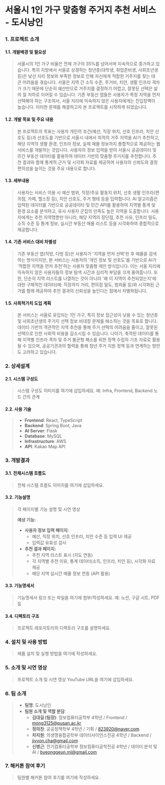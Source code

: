 # 서울시 1인 가구 맞춤형 주거지 추천 서비스 - 도시낭인

### 1. 프로젝트 소개

#### 1.1. 개발배경 및 필요성

> 서울시의 1인 가구 비율은 전체 가구의 35%를 넘어서며 지속적으로 증가하고 있습니다. 특히 지방에서 서울로 상경하는 청년층(대학생, 취업준비생, 사회초년생 등)은 낯선 지리 정보와 부족한 정보로 인해 자신에게 적합한 거주지를 찾는 데 큰 어려움을 겪습니다. 서울은 지역 간 소득 수준, 주거비, 치안, 생활 인프라 격차가 크기 때문에 단순히 예산만으로 거주지를 결정하기 어렵고, 잘못된 선택은 삶의 질 저하로 이어질 수 있습니다. 기존 부동산 앱들은 사용자가 특정 지역을 먼저 선택해야 하는 구조여서, 서울 지리에 익숙하지 않은 사용자에게는 진입장벽이 높습니다. 이러한 문제를 해결하고자 본 프로젝트를 시작하게 되었습니다.

#### 1.2. 개발 목표 및 주요 내용

> 본 프로젝트의 목표는 사용자 개인의 조건(예산, 직장 위치, 선호 인프라, 치안 선호도 등)과 선호도를 기반으로 서울시 내에서 최적의 거주 지역을 AI가 추천하고, 해당 지역의 생활 환경, 인프라 정보, 실제 매물 정보까지 통합적으로 제공하는 웹 서비스를 개발하는 것입니다. 사용자의 정보 입력을 받아 서울시 공공데이터 및 민간 부동산 데이터를 활용하여 데이터 기반의 맞춤형 주거지를 추천합니다. 추천 결과와 함께 통계적 근거 및 시각화 자료를 제공하여 사용자의 신뢰도와 결정 편의성을 높이는 것을 주요 내용으로 합니다.

#### 1.3. 세부내용

> 사용자는 서비스 이용 시 예산 범위, 직장/주요 활동지 위치, 선호 생활 인프라(편의점, 카페, 헬스장 등), 치안 선호도, 주거 형태 등을 입력합니다. AI 알고리즘은 입력된 데이터를 기반으로 공공데이터 및 민간 API를 활용하여 지역별 통계 및 환경 요소를 분석하고, 유사 사용자 군집의 만족도 높은 지역을 도출합니다. 사용자에게는 추천 지역명뿐만 아니라, 해당 지역의 장단점, 추천 사유, 인프라 밀도, 소득 수준 등 통계 정보, 실시간 부동산 매물 리스트 등을 시각화하여 종합적으로 제공합니다.

#### 1.4. 기존 서비스 대비 차별성

> 기존 부동산 앱(직방, 다방 등)은 사용자가 '지역을 먼저 선택'한 후 매물을 검색하는 방식이지만, 본 서비스는 사용자의 '개인 정보 및 선호도'를 기반으로 AI가 '적합한 지역을 먼저 추천'하는 사용자 맞춤형 제안 방식입니다. 이는 서울 지리에 익숙하지 않은 사용자들의 정보 탐색 시간과 심리적 부담을 크게 줄여줍니다. 또한, 단순히 지역 리스트를 나열하는 것이 아니라 '왜 이 지역이 추천되었는지'에 대한 구체적인 데이터(예: 직장까지 거리, 편의점 밀도, 범죄율 등)와 시각화된 근거를 함께 제공하여 추천 결과의 신뢰성을 높인다는 점에서 차별화됩니다.

#### 1.5. 사회적가치 도입 계획

> 본 서비스는 서울로 유입되는 1인 가구, 특히 정보 접근성이 낮을 수 있는 청년층 및 사회초년생의 주거지 선택 정보 비대칭 문제를 해소하는 것을 목표로 합니다. 데이터 기반의 객관적인 지역 추천을 통해 주거 선택의 어려움을 줄이고, 잘못된 선택으로 인한 사회적 비용을 감소시킬 수 있습니다. 나아가, 축적된 데이터를 통해 지역별 인프라 격차 및 주거 불균형 해소를 위한 정책 수립의 기초 자료로 활용될 수 있으며, 공공기관과의 협력을 통해 청년 주거 지원 정책 등과 연계하는 방안도 고려하고 있습니다.

### 2. 상세설계

#### 2.1. 시스템 구성도

> 시스템 구성도 이미지를 여기에 삽입하세요. 예: Infra, Frontend, Backend 노드 간의 관계

#### 2.2. 사용 기술

> * **Frontend**: React, TypeScript
> * **Backend**: Spring Boot, Java
> * **AI Server**: Flask
> * **Database**: MySQL
> * **Infrastructure**: AWS
> * **API**: Kakao Map API

### 3. 개발결과

#### 3.1. 전체시스템 흐름도

> 전체 시스템 흐름도 이미지를 여기에 삽입하세요.

#### 3.2. 기능설명

> 각 페이지별 기능 설명 및 시연 영상
>
> **예상 기능:**
> 
> * **사용자 정보 입력 페이지:**
>     * 예산, 직장 위치, 선호 인프라, 치안 수준 등 입력 UI 제공
>     * 입력값 유효성 검사
> * **추천 결과 페이지:**
>     * 추천 지역 리스트 표시 (지도 연동)
>     * 각 지역별 추천 이유, 통계 데이터(소득, 인프라, 치안 등), 시각화 자료 제공
>     * 해당 지역 실시간 매물 정보 연동 (API 활용)

#### 3.3. 기능명세서

> 기능명세서 링크 또는 파일을 여기에 첨부/작성하세요. 예: 노션, 구글 시트, PDF 등

#### 3.4. 디렉토리 구조

> 프로젝트 레포지토리의 디렉토리 구조를 설명하세요.

### 4. 설치 및 사용 방법

> 제품 설치 및 실행 방법을 여기에 작성하세요.

### 5. 소개 및 시연 영상

> 프로젝트 소개 및 시연 영상 YouTube URL을 여기에 삽입하세요.

### 6. 팀 소개

> * **팀명**: 도시낭인
> * **팀원 소개 및 역할 분담**:
>     * **김대길 (팀장)**: 정보컴퓨터공학부 4학년 / Frontend / mong3125@pusan.ac.kr
>     * **정의찬**: 공공정책학부 4학년 / 기획 / 823920@naver.com
>     * **차지원**: 의생명융합공학부 데이터사이언스전공 4학년 / Backend / jivvon.cha@gmail.com
>     * **신병근**: 전기컴퓨터공학부 정보컴퓨터공학전공 4학년 / 데이터 분석 및 AI / byeonggeun.ml@gmail.com

### 7. 해커톤 참여 후기

> 팀원별 해커톤 참여 후기를 여기에 작성하세요.
